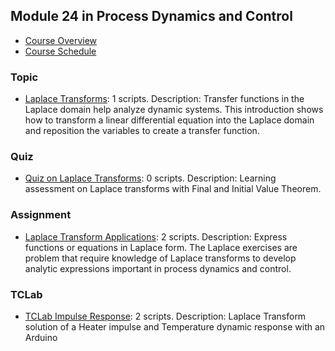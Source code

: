 ## Module 24 in Process Dynamics and Control
- [Course Overview](https://apmonitor.com/pdc)
- [Course Schedule](https://apmonitor.com/pdc/index.php/Main/CourseSchedule)
### Topic
- [Laplace Transforms](https://www.apmonitor.com/pdc/index.php/Main/LaplaceTransforms): 1 scripts. Description: Transfer functions in the Laplace domain help analyze dynamic systems. This introduction shows how to transform a linear differential equation into the Laplace domain and reposition the variables to create a transfer function.
### Quiz
- [Quiz on Laplace Transforms](https://www.apmonitor.com/pdc/index.php/Main/QuizLaplaceTransforms): 0 scripts. Description: Learning assessment on Laplace transforms with Final and Initial Value Theorem.
### Assignment
- [Laplace Transform Applications](https://www.apmonitor.com/pdc/index.php/Main/LaplaceApplications): 2 scripts. Description: Express functions or equations in Laplace form. The Laplace exercises are problem that require knowledge of Laplace transforms to develop analytic expressions important in process dynamics and control.
### TCLab
- [TCLab Impulse Response](https://www.apmonitor.com/pdc/index.php/Main/TCLabImpulseResponse): 2 scripts. Description: Laplace Transform solution of a Heater impulse and Temperature dynamic response with an Arduino
